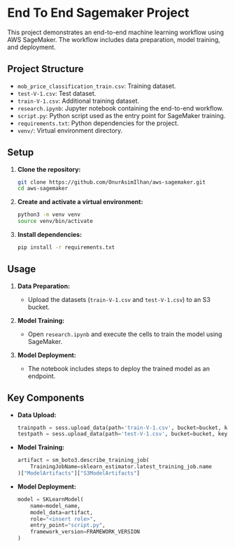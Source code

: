 # End To End Sagemaker Project

This project demonstrates an end-to-end machine learning workflow using AWS SageMaker. The workflow includes data preparation, model training, and deployment.

## Project Structure

- `mob_price_classification_train.csv`: Training dataset.
- `test-V-1.csv`: Test dataset.
- `train-V-1.csv`: Additional training dataset.
- `research.ipynb`: Jupyter notebook containing the end-to-end workflow.
- `script.py`: Python script used as the entry point for SageMaker training.
- `requirements.txt`: Python dependencies for the project.
- `venv/`: Virtual environment directory.

## Setup

1. **Clone the repository:**
    ```sh
    git clone https://github.com/OnurAsimIlhan/aws-sagemaker.git
    cd aws-sagemaker
    ```

2. **Create and activate a virtual environment:**
    ```sh
    python3 -m venv venv
    source venv/bin/activate
    ```

3. **Install dependencies:**
    ```sh
    pip install -r requirements.txt
    ```

## Usage

1. **Data Preparation:**
    - Upload the datasets (`train-V-1.csv` and `test-V-1.csv`) to an S3 bucket.

2. **Model Training:**
    - Open `research.ipynb` and execute the cells to train the model using SageMaker.

3. **Model Deployment:**
    - The notebook includes steps to deploy the trained model as an endpoint.

## Key Components

- **Data Upload:**
    ```python
    trainpath = sess.upload_data(path='train-V-1.csv', bucket=bucket, key_prefix=sk_prefix)
    testpath = sess.upload_data(path='test-V-1.csv', bucket=bucket, key_prefix=sk_prefix)
    ```

- **Model Training:**
    ```python
    artifact = sm_boto3.describe_training_job(
        TrainingJobName=sklearn_estimator.latest_training_job.name
    )["ModelArtifacts"]["S3ModelArtifacts"]
    ```

- **Model Deployment:**
    ```python
    model = SKLearnModel(
        name=model_name,
        model_data=artifact,
        role="<insert role>",
        entry_point="script.py",
        framework_version=FRAMEWORK_VERSION
    )
    ```
